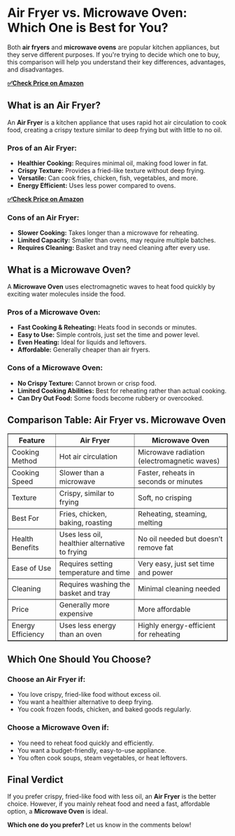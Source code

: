 <!DOCTYPE html>
<html lang="en">
<head>
    <meta charset="UTF-8">
    <meta name="viewport" content="width=device-width, initial-scale=1.0">
    <meta name="description" content="Air Fryer vs. Microwave Oven: Which one is better for your kitchen? Compare their features, pros, and cons to make the right choice.">
    <meta name="keywords" content="Air Fryer vs Microwave Oven, Best Kitchen Appliance, Air Frying vs Microwaving, Cooking Gadgets">
    <meta name="author" content="Your Name">
    <title>Air Fryer vs. Microwave Oven: Which One is Best for You?</title>
</head>
<body>

<h1>Air Fryer vs. Microwave Oven: Which One is Best for You?</h1>

<p>Both <strong>air fryers</strong> and <strong>microwave ovens</strong> are popular kitchen appliances, but they serve different purposes. If you're trying to decide which one to buy, this comparison will help you understand their key differences, advantages, and disadvantages.</p>

[**✅Check Price on Amazon**](https://amzn.to/4hn0wCP)

<h2>What is an Air Fryer?</h2>
<p>An <strong>Air Fryer</strong> is a kitchen appliance that uses rapid hot air circulation to cook food, creating a crispy texture similar to deep frying but with little to no oil.</p>

<h3>Pros of an Air Fryer:</h3>
<ul>
    <li><strong>Healthier Cooking:</strong> Requires minimal oil, making food lower in fat.</li>
    <li><strong>Crispy Texture:</strong> Provides a fried-like texture without deep frying.</li>
    <li><strong>Versatile:</strong> Can cook fries, chicken, fish, vegetables, and more.</li>
    <li><strong>Energy Efficient:</strong> Uses less power compared to ovens.</li>
</ul>

[**✅Check Price on Amazon**](https://amzn.to/4hn0wCP)

<h3>Cons of an Air Fryer:</h3>
<ul>
    <li><strong>Slower Cooking:</strong> Takes longer than a microwave for reheating.</li>
    <li><strong>Limited Capacity:</strong> Smaller than ovens, may require multiple batches.</li>
    <li><strong>Requires Cleaning:</strong> Basket and tray need cleaning after every use.</li>
</ul>

<h2>What is a Microwave Oven?</h2>
<p>A <strong>Microwave Oven</strong> uses electromagnetic waves to heat food quickly by exciting water molecules inside the food.</p>

<h3>Pros of a Microwave Oven:</h3>
<ul>
    <li><strong>Fast Cooking & Reheating:</strong> Heats food in seconds or minutes.</li>
    <li><strong>Easy to Use:</strong> Simple controls, just set the time and power level.</li>
    <li><strong>Even Heating:</strong> Ideal for liquids and leftovers.</li>
    <li><strong>Affordable:</strong> Generally cheaper than air fryers.</li>
</ul>

<h3>Cons of a Microwave Oven:</h3>
<ul>
    <li><strong>No Crispy Texture:</strong> Cannot brown or crisp food.</li>
    <li><strong>Limited Cooking Abilities:</strong> Best for reheating rather than actual cooking.</li>
    <li><strong>Can Dry Out Food:</strong> Some foods become rubbery or overcooked.</li>
</ul>

<h2>Comparison Table: Air Fryer vs. Microwave Oven</h2>
<table border="1">
    <tr>
        <th>Feature</th>
        <th>Air Fryer</th>
        <th>Microwave Oven</th>
    </tr>
    <tr>
        <td>Cooking Method</td>
        <td>Hot air circulation</td>
        <td>Microwave radiation (electromagnetic waves)</td>
    </tr>
    <tr>
        <td>Cooking Speed</td>
        <td>Slower than a microwave</td>
        <td>Faster, reheats in seconds or minutes</td>
    </tr>
    <tr>
        <td>Texture</td>
        <td>Crispy, similar to frying</td>
        <td>Soft, no crisping</td>
    </tr>
    <tr>
        <td>Best For</td>
        <td>Fries, chicken, baking, roasting</td>
        <td>Reheating, steaming, melting</td>
    </tr>
    <tr>
        <td>Health Benefits</td>
        <td>Uses less oil, healthier alternative to frying</td>
        <td>No oil needed but doesn’t remove fat</td>
    </tr>
    <tr>
        <td>Ease of Use</td>
        <td>Requires setting temperature and time</td>
        <td>Very easy, just set time and power</td>
    </tr>
    <tr>
        <td>Cleaning</td>
        <td>Requires washing the basket and tray</td>
        <td>Minimal cleaning needed</td>
    </tr>
    <tr>
        <td>Price</td>
        <td>Generally more expensive</td>
        <td>More affordable</td>
    </tr>
    <tr>
        <td>Energy Efficiency</td>
        <td>Uses less energy than an oven</td>
        <td>Highly energy-efficient for reheating</td>
    </tr>
</table>

<h2>Which One Should You Choose?</h2>
<h3>Choose an Air Fryer if:</h3>
<ul>
    <li>You love crispy, fried-like food without excess oil.</li>
    <li>You want a healthier alternative to deep frying.</li>
    <li>You cook frozen foods, chicken, and baked goods regularly.</li>
</ul>

<h3>Choose a Microwave Oven if:</h3>
<ul>
    <li>You need to reheat food quickly and efficiently.</li>
    <li>You want a budget-friendly, easy-to-use appliance.</li>
    <li>You often cook soups, steam vegetables, or heat leftovers.</li>
</ul>

<h2>Final Verdict</h2>
<p>If you prefer crispy, fried-like food with less oil, an <strong>Air Fryer</strong> is the better choice. However, if you mainly reheat food and need a fast, affordable option, a <strong>Microwave Oven</strong> is ideal.</p>

<p><strong>Which one do you prefer?</strong> Let us know in the comments below!</p>

</body>
</html>
